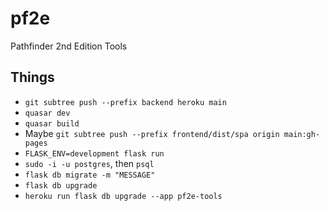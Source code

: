 # pf2e
Pathfinder 2nd Edition Tools



## Things
- `git subtree push --prefix backend heroku main`
- `quasar dev`
- `quasar build`
- Maybe `git subtree push --prefix frontend/dist/spa origin main:gh-pages`
- `FLASK_ENV=development flask run`
- `sudo -i -u postgres`, then `psql`
- `flask db migrate -m "MESSAGE"`
- `flask db upgrade`
- `heroku run flask db upgrade --app pf2e-tools`
